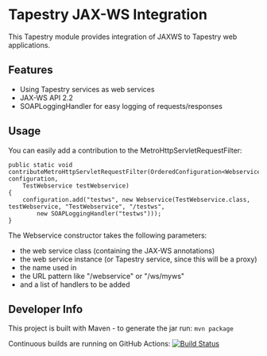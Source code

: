# Tapestry JAX-WS Integration

This Tapestry module provides integration of JAXWS to Tapestry web applications.

## Features

 * Using Tapestry services as web services
 * JAX-WS API 2.2
 * SOAPLoggingHandler for easy logging of requests/responses

## Usage
 
You can easily add a contribution to the MetroHttpServletRequestFilter:
 
	public static void contributeMetroHttpServletRequestFilter(OrderedConfiguration<Webservice> configuration,
		TestWebservice testWebservice)
	{
		configuration.add("testws", new Webservice(TestWebservice.class, testWebservice, "TestWebservice", "/testws",
			new SOAPLoggingHandler("testws")));
	}

The Webservice constructor takes the following parameters:

 * the web service class (containing the JAX-WS annotations)
 * the web service instance (or Tapestry service, since this will be a proxy)
 * the name used in 
 * the URL pattern like "/webservice" or "/ws/myws"
 * and a list of handlers to be added
 
## Developer Info

This project is built with Maven - to generate the jar run: `mvn package`

Continuous builds are running on GitHub Actions: [![Build Status](https://github.com/porscheinformatik/tapestry-jaxws/workflows/Build/badge.svg)](https://github.com/porscheinformatik/tapestry-jaxws/actions)
